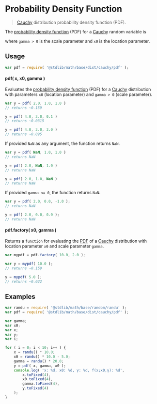 # Probability Density Function

> [Cauchy][cauchy] distribution probability density function (PDF).

<section class="intro">

The [probability density function][pdf] (PDF) for a [Cauchy][cauchy] random variable is

<!-- <equation class="equation" label="eq:cauchy_pdf" align="center" raw="f(x;\gamma,x_0)=\frac{1}{\pi\gamma\,\left[1 + \left(\frac{x-x_0}{\gamma}\right)^2\right]}\!" alt="Probability density function (PDF) for a Cauchy distribution."> -->

<!-- </equation> -->

where `gamma > 0` is the scale parameter and `x0` is the location parameter.

</section>

<!-- /.intro -->

<section class="usage">

## Usage
``` javascript
var pdf = require( '@stdlib/math/base/dist/cauchy/pdf' );
```

#### pdf( x, x0, gamma )

Evaluates the [probability density function][pdf] (PDF) for a [Cauchy][cauchy] distribution with parameters `x0` (location parameter) and `gamma > 0` (scale parameter).

``` javascript
var y = pdf( 2.0, 1.0, 1.0 )
// returns ~0.159

y = pdf( 4.0, 3.0, 0.1 )
// returns ~0.0315

y = pdf( 4.0, 3.0, 3.0 )
// returns ~0.095
```

If provided `NaN` as any argument, the function returns `NaN`.

``` javascript
var y = pdf( NaN, 1.0, 1.0 )
// returns NaN

y = pdf( 2.0, NaN, 1.0 )
// returns NaN

y = pdf( 2.0, 1.0, NaN )
// returns NaN
```

If provided `gamma <= 0`, the function returns `NaN`.

``` javascript
var y = pdf( 2.0, 0.0, -1.0 );
// returns NaN

y = pdf( 2.0, 0.0, 0.0 );
// returns NaN
```

#### pdf.factory( x0, gamma )

Returns a `function` for evaluating the [PDF][pdf] of a [Cauchy][cauchy] distribution with location parameter `x0` and scale parameter `gamma`.

``` javascript
var mypdf = pdf.factory( 10.0, 2.0 );

var y = mypdf( 10.0 );
// returns ~0.159

y = mypdf( 5.0 );
// returns ~0.022
```

</section>

<!-- /.usage -->

<section class="examples">

## Examples

``` javascript
var randu = require( '@stdlib/math/base/random/randu' );
var pdf = require( '@stdlib/math/base/dist/cauchy/pdf' );

var gamma;
var x0;
var x;
var y;
var i;

for ( i = 0; i < 10; i++ ) {
    x = randu() * 10.0;
    x0 = randu() * 10.0 - 5.0;
    gamma = randu() * 20.0;
    y = pdf( x, gamma, x0 );
    console.log( 'x: %d, x0: %d, γ: %d, f(x;x0,γ): %d',
        x.toFixed(4),
        x0.toFixed(4),
        gamma.toFixed(4),
        y.toFixed(4)
    );
}
```

</section>

<!-- /.examples -->


<section class="links">

[pdf]: https://en.wikipedia.org/wiki/Probability_density_function
[cauchy]: https://en.wikipedia.org/wiki/Cauchy_distribution

</section>

<!-- /.links -->

